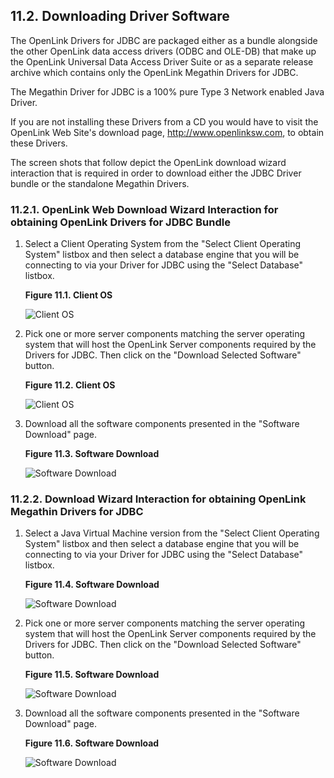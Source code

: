 <div id="mt_downloading" class="section">

<div class="titlepage">

<div>

<div>

## 11.2. Downloading Driver Software

</div>

</div>

</div>

The OpenLink Drivers for JDBC are packaged either as a bundle alongside
the other OpenLink data access drivers (ODBC and OLE-DB) that make up
the OpenLink Universal Data Access Driver Suite or as a separate release
archive which contains only the OpenLink Megathin Drivers for JDBC.

The Megathin Driver for JDBC is a 100% pure Type 3 Network enabled Java
Driver.

If you are not installing these Drivers from a CD you would have to
visit the OpenLink Web Site's download page, http://www.openlinksw.com,
to obtain these Drivers.

The screen shots that follow depict the OpenLink download wizard
interaction that is required in order to download either the JDBC Driver
bundle or the standalone Megathin Drivers.

<div id="mt_downwizintjbundle" class="section">

<div class="titlepage">

<div>

<div>

### 11.2.1. OpenLink Web Download Wizard Interaction for obtaining OpenLink Drivers for JDBC Bundle

</div>

</div>

</div>

<div class="orderedlist">

1.  Select a Client Operating System from the "Select Client Operating
    System" listbox and then select a database engine that you will be
    connecting to via your Driver for JDBC using the "Select Database"
    listbox.

    <div class="figure-float">

    <div id="mt_fg-jcc001" class="figure">

    **Figure 11.1. Client OS**

    <div class="figure-contents">

    <div class="mediaobject">

    ![Client OS](images/clicls01.gif)

    </div>

    </div>

    </div>

      

    </div>

2.  Pick one or more server components matching the server operating
    system that will host the OpenLink Server components required by the
    Drivers for JDBC. Then click on the "Download Selected Software"
    button.

    <div class="figure-float">

    <div id="mt_fg-jcc002" class="figure">

    **Figure 11.2. Client OS**

    <div class="figure-contents">

    <div class="mediaobject">

    ![Client OS](images/clicls02.gif)

    </div>

    </div>

    </div>

      

    </div>

3.  Download all the software components presented in the "Software
    Download" page.

    <div class="figure-float">

    <div id="mt_fg-jcc003" class="figure">

    **Figure 11.3. Software Download**

    <div class="figure-contents">

    <div class="mediaobject">

    ![Software Download](images/clicls03.gif)

    </div>

    </div>

    </div>

      

    </div>

</div>

</div>

<div id="mt_downwizjmthin" class="section">

<div class="titlepage">

<div>

<div>

### 11.2.2. Download Wizard Interaction for obtaining OpenLink Megathin Drivers for JDBC

</div>

</div>

</div>

<div class="orderedlist">

1.  Select a Java Virtual Machine version from the "Select Client
    Operating System" listbox and then select a database engine that you
    will be connecting to via your Driver for JDBC using the "Select
    Database" listbox.

    <div class="figure-float">

    <div id="mt_fg-jcc004" class="figure">

    **Figure 11.4. Software Download**

    <div class="figure-contents">

    <div class="mediaobject">

    ![Software Download](images/clicls04.gif)

    </div>

    </div>

    </div>

      

    </div>

2.  Pick one or more server components matching the server operating
    system that will host the OpenLink Server components required by the
    Drivers for JDBC. Then click on the "Download Selected Software"
    button.

    <div class="figure-float">

    <div id="mt_fg-jcc005" class="figure">

    **Figure 11.5. Software Download**

    <div class="figure-contents">

    <div class="mediaobject">

    ![Software Download](images/clicls05.gif)

    </div>

    </div>

    </div>

      

    </div>

3.  Download all the software components presented in the "Software
    Download" page.

    <div class="figure-float">

    <div id="mt_fg-jcc006" class="figure">

    **Figure 11.6. Software Download**

    <div class="figure-contents">

    <div class="mediaobject">

    ![Software Download](images/clicls06.gif)

    </div>

    </div>

    </div>

      

    </div>

</div>

</div>

</div>
